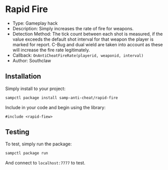 # Rapid Fire

* Type:
  Gameplay hack
* Description:
  Simply increases the rate of fire for weapons.
* Detection Method:
  The tick count between each shot is measured, if the value exceeds the default shot interval for that weapon the player is marked for report. C-Bug and dual wield are taken into account as these will increase the fire rate legitimately.
* Callback:
  `OnAntiCheatFireRate(playerid, weaponid, interval)`
* Author:
  Southclaw

## Installation

Simply install to your project:

```bash
sampctl package install samp-anti-cheat/rapid-fire
```

Include in your code and begin using the library:

```pawn
#include <rapid-fiew>
```

## Testing

To test, simply run the package:

```bash
sampctl package run
```

And connect to `localhost:7777` to test.
